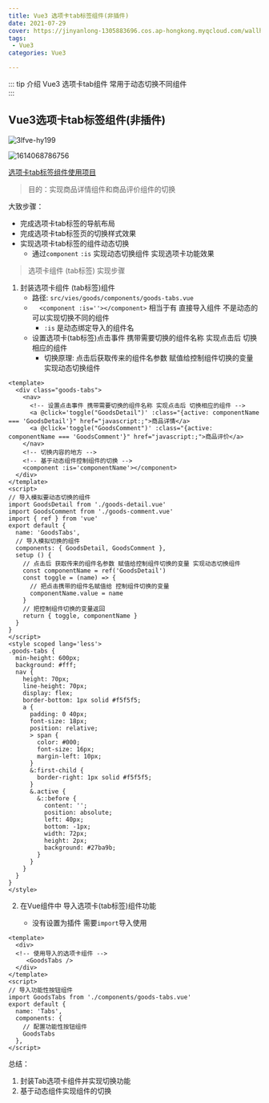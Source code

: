 ```yaml
---
title: Vue3 选项卡tab标签组件(非插件)
date: 2021-07-29
cover: https://jinyanlong-1305883696.cos.ap-hongkong.myqcloud.com/wallhaven-8okmwj.jpg
tags:
 - Vue3
categories: Vue3

---
```


::: tip 介绍
Vue3 选项卡tab组件 常用于动态切换不同组件<br>
:::

<!-- more -->

## Vue3选项卡tab标签组件(非插件)

![3lfve-hy199](https://jinyanlong-1305883696.cos.ap-hongkong.myqcloud.com/3lfve-hy199.gif)



![1614068786756](https://jinyanlong-1305883696.cos.ap-hongkong.myqcloud.com/1614068786756.png)

[选项卡tab标签组件使用项目](https://gitee.com/liu_kaili/Vue_little_rabbit_fresh)

> 目的：实现商品详情组件和商品评价组件的切换

大致步骤：

- 完成选项卡tab标签的导航布局
- 完成选项卡tab标签页的切换样式效果
- 实现选项卡tab标签的组件动态切换
  - 通过`component` `:is` 实现动态切换组件 实现选项卡功能效果

> 选项卡组件 (tab标签) 实现步骤

1. 封装选项卡组件 (tab标签)组件
   * 路径:  `src/vies/goods/components/goods-tabs.vue`
   * `  <component :is=''></component>` 相当于有 直接导入组件 不是动态的 可以实现切换不同的组件
     * `:is` 是动态绑定导入的组件名
   * 设置选项卡(tab标签)点击事件 携带需要切换的组件名称 实现点击后 切换相应的组件
     * 切换原理: 点击后获取传来的组件名参数 赋值给控制组件切换的变量 实现动态切换组件

```vue
<template>
  <div class="goods-tabs">
    <nav>
      <!-- 设置点击事件 携带需要切换的组件名称 实现点击后 切换相应的组件 -->
      <a @click='toggle("GoodsDetail")' :class="{active: componentName === 'GoodsDetail'}" href="javascript:;">商品详情</a>
      <a @click='toggle("GoodsComment")' :class="{active: componentName === 'GoodsComment'}" href="javascript:;">商品评价</a>
    </nav>
    <!-- 切换内容的地方 -->
    <!-- 基于动态组件控制组件的切换 -->
    <component :is='componentName'></component>
  </div>
</template>
<script>
// 导入模拟要动态切换的组件
import GoodsDetail from './goods-detail.vue'
import GoodsComment from './goods-comment.vue'
import { ref } from 'vue'
export default {
  name: 'GoodsTabs',
  // 导入模拟切换的组件
  components: { GoodsDetail, GoodsComment },
  setup () {
    // 点击后 获取传来的组件名参数 赋值给控制组件切换的变量 实现动态切换组件
    const componentName = ref('GoodsDetail')
    const toggle = (name) => {
      // 把点击携带的组件名赋值给 控制组件切换的变量
      componentName.value = name
    }
    // 把控制组件切换的变量返回
    return { toggle, componentName }
  }
}
</script>
<style scoped lang='less'>
.goods-tabs {
  min-height: 600px;
  background: #fff;
  nav {
    height: 70px;
    line-height: 70px;
    display: flex;
    border-bottom: 1px solid #f5f5f5;
    a {
      padding: 0 40px;
      font-size: 18px;
      position: relative;
      > span {
        color: #000;
        font-size: 16px;
        margin-left: 10px;
      }
      &:first-child {
        border-right: 1px solid #f5f5f5;
      }
      &.active {
        &::before {
          content: '';
          position: absolute;
          left: 40px;
          bottom: -1px;
          width: 72px;
          height: 2px;
          background: #27ba9b;
        }
      }
    }
  }
}
</style>
```

2. 在Vue组件中 导入选项卡(tab标签)组件功能

   * 没有设置为插件 需要`import`导入使用

```vue
<template>
  <div>
  <!-- 使用导入的选项卡组件 -->
     <GoodsTabs />
  </div>
</template>
<script>
// 导入功能性按钮组件
import GoodsTabs from './components/goods-tabs.vue'
export default {
  name: 'Tabs',
  components: {
    // 配置功能性按钮组件
    GoodsTabs
  },
</script>
```

总结：

1. 封装Tab选项卡组件并实现切换功能
2. 基于动态组件实现组件的切换
